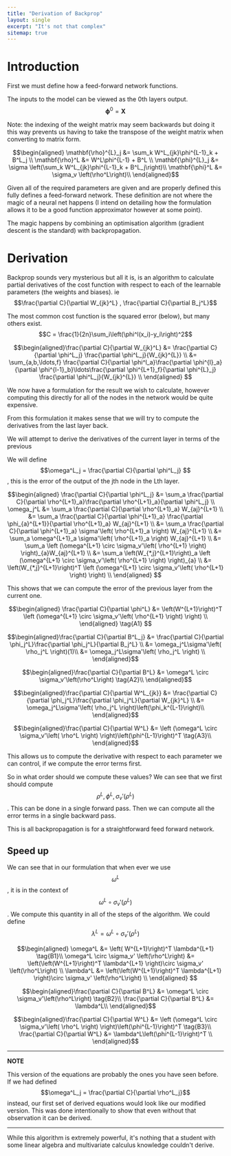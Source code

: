 ```yaml
---
title: "Derivation of Backprop"
layout: single
excerpt: "It's not that complex"
sitemap: true
---
```



# Introduction

First we must define how a feed-forward network functions.

The inputs to the model can be viewed as the 0th layers output. $$\mathbf{\phi}^0 = \mathbf{X}$$

Note: the indexing of the weight matrix may seem backwards but doing it this way prevents us having to take the transpose of the weight matrix when converting to matrix form.


$$\begin{aligned}
\mathbf{\rho}^{L}_j &= \sum_k W^L_{jk}\phi^{L-1}_k   + B^L_j \\
\mathbf{\rho}^L &= W^L\phi^{L-1} + B^L \\
\mathbf{\phi}^{L}_j &= \sigma \left(\sum_k W^L_{jk}\phi^{L-1}_k   + B^L_j\right)\\
\mathbf{\phi}^L &= \sigma_v \left(\rho^L\right)\\
\end{aligned}$$

Given all of the required parameters are given and are properly defined this fully defines a feed-forward network. These definition are not where the magic of a neural net happens (I intend on detailing how the formulation allows it to be a good function approximator however at some point).

The magic happens by combining an optimisation algorithm (gradient descent is the standard) with backpropagation.

# Derivation

Backprop sounds very mysterious but all it is, is an algorithm to calculate partial derivatives of the cost function with respect to each of the learnable parameters (the weights and biases). ie $$\frac{\partial C}{\partial W_{jk}^L} , \frac{\partial C}{\partial B_j^L}$$

The most common cost function is the squared error (below), but many others exist.
 $$C = \frac{1}{2n}\sum_i\left(\phi^l(x_i)-y_i\right)^2$$


$$\begin{aligned}\frac{\partial C}{\partial W_{jk}^L} &= \frac{\partial C}{\partial \phi^L_j} \frac{\partial \phi^L_j}{W_{jk}^{L}}  \\
&= \sum_{a,b,\ldots,f}  \frac{\partial C}{\partial \phi^l_a}\frac{\partial \phi^{l}_a}{\partial \phi^{l-1}_b}\ldots\frac{\partial \phi^{L+1}_f}{\partial \phi^{L}_j} \frac{\partial \phi^L_j}{W_{jk}^{L}}  \\
\end{aligned}
$$

We now have a formulation for the result we wish to calculate, however computing this directly for all of the nodes in the network would be quite expensive.

From this formulation it makes sense that we will try to compute the derivatives from the last layer back.

We will attempt to derive the derivatives of the current layer in terms of the previous

We will define $$\omega^L_j = \frac{\partial C}{\partial \phi^L_j} $$, this is the error of the output of the jth node in the Lth layer.

$$\begin{aligned} \frac{\partial C}{\partial \phi^L_j} &= \sum_a \frac{\partial C}{\partial \rho^{L+1}_a}\frac{\partial \rho^{L+1}_a}{\partial \phi^L_j} \\
\omega_j^L &= \sum_a \frac{\partial C}{\partial \rho^{L+1}_a} W_{aj}^{L+1} \\
&= \sum_a \frac{\partial C}{\partial \phi^{L+1}_a} \frac{\partial \phi_{a}^{L+1}}{\partial \rho^{L+1}_a} W_{aj}^{L+1} \\
&= \sum_a \frac{\partial C}{\partial \phi^{L+1}_a} \sigma'\left( \rho^{L+1}_a \right) W_{aj}^{L+1} \\
&= \sum_a \omega^{L+1}_a \sigma'\left( \rho^{L+1}_a \right) W_{aj}^{L+1} \\
&= \sum_a \left (\omega^{L+1} \circ \sigma_v'\left( \rho^{L+1} \right) \right)_{a}W_{aj}^{L+1} \\
&= \sum_a \left(W_{*,j}^{L+1}\right)_a \left (\omega^{L+1} \circ \sigma_v'\left( \rho^{L+1} \right) \right)_{a} \\
&= \left(W_{*,j}^{L+1}\right)^T \left (\omega^{L+1} \circ \sigma_v'\left( \rho^{L+1} \right) \right) \\
\end{aligned}
$$

This shows that we can compute the error of the previous layer from the current one.

$$\begin{aligned} \frac{\partial C}{\partial \phi^L} &= \left(W^{L+1}\right)^T \left (\omega^{L+1} \circ \sigma_v'\left( \rho^{L+1} \right) \right) \\
\end{aligned} \tag{A1}
$$


$$\begin{aligned}\frac{\partial C}{\partial B^L_j} &= \frac{\partial C}{\partial \phi_j^L}\frac{\partial \phi_j^L}{\partial B_j^L}  \\
&= \omega_j^L\sigma'\left( \rho_j^L \right)(1)\\
&= \omega_j^L\sigma'\left( \rho_j^L \right) \\
\end{aligned}$$

$$\begin{aligned}\frac{\partial C}{\partial B^L} &= \omega^L \circ \sigma_v'\left(\rho^L\right) \tag{A2}\\
\end{aligned}$$


$$\begin{aligned}\frac{\partial C}{\partial W^L_{jk}} &= \frac{\partial C}{\partial \phi_j^L}\frac{\partial \phi_j^L}{\partial W_{jk}^L}  \\
&= \omega_j^L\sigma'\left( \rho_j^L \right)\left(\phi_k^{L-1}\right)\\
\end{aligned}$$

$$\begin{aligned}\frac{\partial C}{\partial W^L} &= \left (\omega^L \circ \sigma_v'\left( \rho^L \right) \right)\left(\phi^{L-1}\right)^T \tag{A3}\\
\end{aligned}$$

This allows us to compute the derivative with respect to each parameter we can control, if we compute the error terms first.

So in what order should we compute these values? We can see that we first should compute $$\rho^L,\phi^L,\sigma_v'(\rho^L)$$. This can be done in a single forward pass. Then we can compute all the error terms in a single backward pass.

This is all backpropagation is for a straightforward feed forward network.

## Speed up

We can see that in our formulation that when ever we use $$\omega^L$$, it is in the context of $$\omega^L \circ \sigma_v' \left(\rho^L\right)$$. We compute this quantity in all of the steps of the algorithm. We could define $$\lambda^L = \omega^L \circ \sigma_v' \left(\rho^L\right)$$

$$\begin{aligned}
\omega^L &= \left( W^{L+1}\right)^T  \lambda^{L+1} \tag{B1}\\
\omega^L \circ \sigma_v' \left(\rho^L\right) &= \left(\left(W^{L+1}\right)^T \lambda^{L+1} \right)\circ \sigma_v' \left(\rho^L\right) \\
\lambda^L &= \left(\left(W^{L+1}\right)^T \lambda^{L+1} \right)\circ \sigma_v' \left(\rho^L\right) \\
\end{aligned}
$$


$$\begin{aligned}\frac{\partial C}{\partial B^L} &= \omega^L \circ \sigma_v'\left(\rho^L\right) \tag{B2}\\
\frac{\partial C}{\partial B^L} &= \lambda^L\\
\end{aligned}$$



$$\begin{aligned}\frac{\partial C}{\partial W^L} &= \left (\omega^L \circ \sigma_v'\left( \rho^L \right) \right)\left(\phi^{L-1}\right)^T \tag{B3}\\
\frac{\partial C}{\partial W^L} &= \lambda^L\left(\phi^{L-1}\right)^T \\
\end{aligned}$$

---
**NOTE**

This version of the equations are probably the ones you have seen before. If we had defined $$\omega^L_j = \frac{\partial C}{\partial \rho^L_j}$$ instead, our first set of derived equations would look like our modified version. This was done intentionally to show that even without that observation it can be derived.

---

While this algorithm is extremely powerful, it's nothing that a student with some linear algebra and multivariate calculus knowledge couldn't derive.
